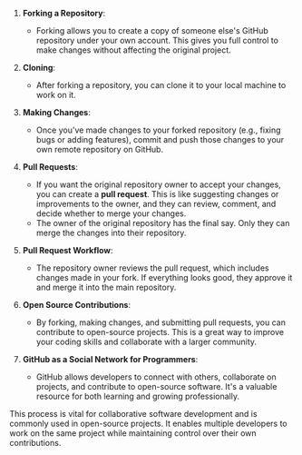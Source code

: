 1. **Forking a Repository**:
   - Forking allows you to create a copy of someone else's GitHub repository under your own account. This gives you full control to make changes without affecting the original project.

2. **Cloning**:
   - After forking a repository, you can clone it to your local machine to work on it.

3. **Making Changes**:
   - Once you've made changes to your forked repository (e.g., fixing bugs or adding features), commit and push those changes to your own remote repository on GitHub.

4. **Pull Requests**:
   - If you want the original repository owner to accept your changes, you can create a **pull request**. This is like suggesting changes or improvements to the owner, and they can review, comment, and decide whether to merge your changes.
   - The owner of the original repository has the final say. Only they can merge the changes into their repository.

5. **Pull Request Workflow**:
   - The repository owner reviews the pull request, which includes changes made in your fork. If everything looks good, they approve it and merge it into the main repository.

6. **Open Source Contributions**:
   - By forking, making changes, and submitting pull requests, you can contribute to open-source projects. This is a great way to improve your coding skills and collaborate with a larger community.

7. **GitHub as a Social Network for Programmers**:
   - GitHub allows developers to connect with others, collaborate on projects, and contribute to open-source software. It's a valuable resource for both learning and growing professionally.

This process is vital for collaborative software development and is commonly used in open-source projects. It enables multiple developers to work on the same project while maintaining control over their own contributions.